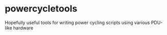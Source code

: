 # powercycletools
Hopefully useful tools for writing power cycling scripts using various PDU-like hardware
